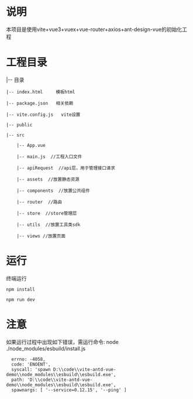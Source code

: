 <!--
 * @Author: your name
 * @Date: 2021-07-25 10:40:31
 * @LastEditTime: 2021-07-25 13:53:49
 * @LastEditors: Please set LastEditors
 * @Description: In User Settings Edit
 * @FilePath: \vite-antd-vue-demo\README.md
-->
<!--
 * @file: 
-->
# 说明
本项目是使用vite+vue3+vuex+vue-router+axios+ant-design-vue的初始化工程

# 工程目录
|-- 目录

    |-- index.html     模板html

    |-- package.json   相关依赖

    |-- vite.config.js   vite设置

    |-- public  

    |-- src

        |-- App.vue

        |-- main.js  //工程入口文件

        |-- apiRequest  //api层，用于管理接口请求

        |-- assets  //放置静态资源

        |-- components  //放置公共组件

        |-- router  //路由

        |-- store  //store管理层

        |-- utils  //放置工具类sdk

        |-- views //放置页面
        
# 运行
终端运行 
```
npm install
```
```
npm run dev
```

# 注意
如果运行过程中出现如下错误，需运行命令: node ./node_modules/esbuild/install.js 
```
  errno: -4058,
  code: 'ENOENT',
  syscall: 'spawn D:\\code\\vite-antd-vue-demo\\node_modules\\esbuild\\esbuild.exe',
  path: 'D:\\code\\vite-antd-vue-demo\\node_modules\\esbuild\\esbuild.exe',
  spawnargs: [ '--service=0.12.15', '--ping' ]
```